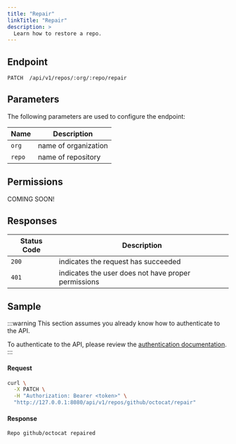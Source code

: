 ```yaml
---
title: "Repair"
linkTitle: "Repair"
description: >
  Learn how to restore a repo.
---
```


## Endpoint

```
PATCH  /api/v1/repos/:org/:repo/repair
```

## Parameters

The following parameters are used to configure the endpoint:

| Name   | Description          |
| ------ | -------------------- |
| `org`  | name of organization |
| `repo` | name of repository   |

## Permissions

COMING SOON!

## Responses

| Status Code | Description                                         |
| ----------- | --------------------------------------------------- |
| `200`       | indicates the request has succeeded                 |
| `401`       | indicates the user does not have proper permissions |

## Sample

:::warning
This section assumes you already know how to authenticate to the API.

To authenticate to the API, please review the [authentication documentation](/docs/reference/api/authentication/).
:::

#### Request

```sh
curl \
  -X PATCH \
  -H "Authorization: Bearer <token>" \
  "http://127.0.0.1:8080/api/v1/repos/github/octocat/repair"
```

#### Response

```
Repo github/octocat repaired
```
